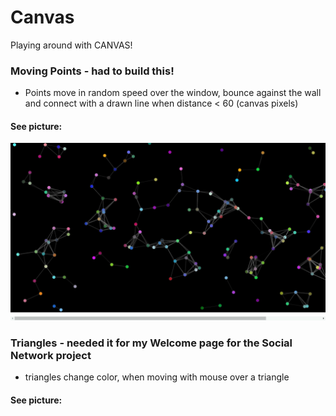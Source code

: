# Canvas
Playing around with CANVAS!

### Moving Points - had to build this!
- Points move in random speed over the window, bounce against the wall and connect with a drawn line when distance < 60 (canvas pixels)

#### See picture:
![](movingpoints.gif)

### Triangles - needed it for my Welcome page for the Social Network project
- triangles change color, when moving with mouse over a triangle

#### See picture: 
